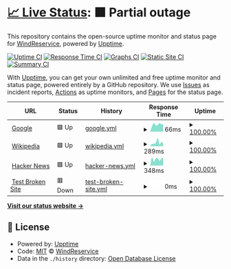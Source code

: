 # [📈 Live Status](https://demo.upptime.js.org): <!--live status--> **🟧 Partial outage**

This repository contains the open-source uptime monitor and status page for [WindReservice](https://demo.upptime.js.org), powered by [Upptime](https://github.com/upptime/upptime).

[![Uptime CI](https://github.com/WindReservice/status-dev/workflows/Uptime%20CI/badge.svg)](https://github.com/WindReservice/status-dev/actions?query=workflow%3A%22Uptime+CI%22)
[![Response Time CI](https://github.com/WindReservice/status-dev/workflows/Response%20Time%20CI/badge.svg)](https://github.com/WindReservice/status-dev/actions?query=workflow%3A%22Response+Time+CI%22)
[![Graphs CI](https://github.com/WindReservice/status-dev/workflows/Graphs%20CI/badge.svg)](https://github.com/WindReservice/status-dev/actions?query=workflow%3A%22Graphs+CI%22)
[![Static Site CI](https://github.com/WindReservice/status-dev/workflows/Static%20Site%20CI/badge.svg)](https://github.com/WindReservice/status-dev/actions?query=workflow%3A%22Static+Site+CI%22)
[![Summary CI](https://github.com/WindReservice/status-dev/workflows/Summary%20CI/badge.svg)](https://github.com/WindReservice/status-dev/actions?query=workflow%3A%22Summary+CI%22)

With [Upptime](https://upptime.js.org), you can get your own unlimited and free uptime monitor and status page, powered entirely by a GitHub repository. We use [Issues](https://github.com/WindReservice/status-dev/issues) as incident reports, [Actions](https://github.com/WindReservice/status-dev/actions) as uptime monitors, and [Pages](https://demo.upptime.js.org) for the status page.

<!--start: status pages-->
<!-- This summary is generated by Upptime (https://github.com/upptime/upptime) -->
<!-- Do not edit this manually, your changes will be overwritten -->
<!-- prettier-ignore -->
| URL | Status | History | Response Time | Uptime |
| --- | ------ | ------- | ------------- | ------ |
| <img alt="" src="https://favicons.githubusercontent.com/www.google.com" height="13"> [Google](https://www.google.com) | 🟩 Up | [google.yml](https://github.com/WindReserve/status-dev/commits/HEAD/history/google.yml) | <details><summary><img alt="Response time graph" src="./graphs/google/response-time-week.png" height="20"> 66ms</summary><br><a href="https://WindReservice.github.io/status-dev/history/google"><img alt="Response time 77" src="https://img.shields.io/endpoint?url=https%3A%2F%2Fraw.githubusercontent.com%2FWindReserve%2Fstatus-dev%2FHEAD%2Fapi%2Fgoogle%2Fresponse-time.json"></a><br><a href="https://WindReservice.github.io/status-dev/history/google"><img alt="24-hour response time 50" src="https://img.shields.io/endpoint?url=https%3A%2F%2Fraw.githubusercontent.com%2FWindReserve%2Fstatus-dev%2FHEAD%2Fapi%2Fgoogle%2Fresponse-time-day.json"></a><br><a href="https://WindReservice.github.io/status-dev/history/google"><img alt="7-day response time 66" src="https://img.shields.io/endpoint?url=https%3A%2F%2Fraw.githubusercontent.com%2FWindReserve%2Fstatus-dev%2FHEAD%2Fapi%2Fgoogle%2Fresponse-time-week.json"></a><br><a href="https://WindReservice.github.io/status-dev/history/google"><img alt="30-day response time 77" src="https://img.shields.io/endpoint?url=https%3A%2F%2Fraw.githubusercontent.com%2FWindReserve%2Fstatus-dev%2FHEAD%2Fapi%2Fgoogle%2Fresponse-time-month.json"></a><br><a href="https://WindReservice.github.io/status-dev/history/google"><img alt="1-year response time 77" src="https://img.shields.io/endpoint?url=https%3A%2F%2Fraw.githubusercontent.com%2FWindReserve%2Fstatus-dev%2FHEAD%2Fapi%2Fgoogle%2Fresponse-time-year.json"></a></details> | <details><summary><a href="https://WindReservice.github.io/status-dev/history/google">100.00%</a></summary><a href="https://WindReservice.github.io/status-dev/history/google"><img alt="All-time uptime 100.00%" src="https://img.shields.io/endpoint?url=https%3A%2F%2Fraw.githubusercontent.com%2FWindReserve%2Fstatus-dev%2FHEAD%2Fapi%2Fgoogle%2Fuptime.json"></a><br><a href="https://WindReservice.github.io/status-dev/history/google"><img alt="24-hour uptime 100.00%" src="https://img.shields.io/endpoint?url=https%3A%2F%2Fraw.githubusercontent.com%2FWindReserve%2Fstatus-dev%2FHEAD%2Fapi%2Fgoogle%2Fuptime-day.json"></a><br><a href="https://WindReservice.github.io/status-dev/history/google"><img alt="7-day uptime 100.00%" src="https://img.shields.io/endpoint?url=https%3A%2F%2Fraw.githubusercontent.com%2FWindReserve%2Fstatus-dev%2FHEAD%2Fapi%2Fgoogle%2Fuptime-week.json"></a><br><a href="https://WindReservice.github.io/status-dev/history/google"><img alt="30-day uptime 100.00%" src="https://img.shields.io/endpoint?url=https%3A%2F%2Fraw.githubusercontent.com%2FWindReserve%2Fstatus-dev%2FHEAD%2Fapi%2Fgoogle%2Fuptime-month.json"></a><br><a href="https://WindReservice.github.io/status-dev/history/google"><img alt="1-year uptime 100.00%" src="https://img.shields.io/endpoint?url=https%3A%2F%2Fraw.githubusercontent.com%2FWindReserve%2Fstatus-dev%2FHEAD%2Fapi%2Fgoogle%2Fuptime-year.json"></a></details>
| <img alt="" src="https://favicons.githubusercontent.com/en.wikipedia.org" height="13"> [Wikipedia](https://en.wikipedia.org) | 🟩 Up | [wikipedia.yml](https://github.com/WindReserve/status-dev/commits/HEAD/history/wikipedia.yml) | <details><summary><img alt="Response time graph" src="./graphs/wikipedia/response-time-week.png" height="20"> 289ms</summary><br><a href="https://WindReservice.github.io/status-dev/history/wikipedia"><img alt="Response time 301" src="https://img.shields.io/endpoint?url=https%3A%2F%2Fraw.githubusercontent.com%2FWindReserve%2Fstatus-dev%2FHEAD%2Fapi%2Fwikipedia%2Fresponse-time.json"></a><br><a href="https://WindReservice.github.io/status-dev/history/wikipedia"><img alt="24-hour response time 199" src="https://img.shields.io/endpoint?url=https%3A%2F%2Fraw.githubusercontent.com%2FWindReserve%2Fstatus-dev%2FHEAD%2Fapi%2Fwikipedia%2Fresponse-time-day.json"></a><br><a href="https://WindReservice.github.io/status-dev/history/wikipedia"><img alt="7-day response time 289" src="https://img.shields.io/endpoint?url=https%3A%2F%2Fraw.githubusercontent.com%2FWindReserve%2Fstatus-dev%2FHEAD%2Fapi%2Fwikipedia%2Fresponse-time-week.json"></a><br><a href="https://WindReservice.github.io/status-dev/history/wikipedia"><img alt="30-day response time 301" src="https://img.shields.io/endpoint?url=https%3A%2F%2Fraw.githubusercontent.com%2FWindReserve%2Fstatus-dev%2FHEAD%2Fapi%2Fwikipedia%2Fresponse-time-month.json"></a><br><a href="https://WindReservice.github.io/status-dev/history/wikipedia"><img alt="1-year response time 301" src="https://img.shields.io/endpoint?url=https%3A%2F%2Fraw.githubusercontent.com%2FWindReserve%2Fstatus-dev%2FHEAD%2Fapi%2Fwikipedia%2Fresponse-time-year.json"></a></details> | <details><summary><a href="https://WindReservice.github.io/status-dev/history/wikipedia">100.00%</a></summary><a href="https://WindReservice.github.io/status-dev/history/wikipedia"><img alt="All-time uptime 100.00%" src="https://img.shields.io/endpoint?url=https%3A%2F%2Fraw.githubusercontent.com%2FWindReserve%2Fstatus-dev%2FHEAD%2Fapi%2Fwikipedia%2Fuptime.json"></a><br><a href="https://WindReservice.github.io/status-dev/history/wikipedia"><img alt="24-hour uptime 100.00%" src="https://img.shields.io/endpoint?url=https%3A%2F%2Fraw.githubusercontent.com%2FWindReserve%2Fstatus-dev%2FHEAD%2Fapi%2Fwikipedia%2Fuptime-day.json"></a><br><a href="https://WindReservice.github.io/status-dev/history/wikipedia"><img alt="7-day uptime 100.00%" src="https://img.shields.io/endpoint?url=https%3A%2F%2Fraw.githubusercontent.com%2FWindReserve%2Fstatus-dev%2FHEAD%2Fapi%2Fwikipedia%2Fuptime-week.json"></a><br><a href="https://WindReservice.github.io/status-dev/history/wikipedia"><img alt="30-day uptime 100.00%" src="https://img.shields.io/endpoint?url=https%3A%2F%2Fraw.githubusercontent.com%2FWindReserve%2Fstatus-dev%2FHEAD%2Fapi%2Fwikipedia%2Fuptime-month.json"></a><br><a href="https://WindReservice.github.io/status-dev/history/wikipedia"><img alt="1-year uptime 100.00%" src="https://img.shields.io/endpoint?url=https%3A%2F%2Fraw.githubusercontent.com%2FWindReserve%2Fstatus-dev%2FHEAD%2Fapi%2Fwikipedia%2Fuptime-year.json"></a></details>
| <img alt="" src="https://favicons.githubusercontent.com/news.ycombinator.com" height="13"> [Hacker News](https://news.ycombinator.com) | 🟩 Up | [hacker-news.yml](https://github.com/WindReserve/status-dev/commits/HEAD/history/hacker-news.yml) | <details><summary><img alt="Response time graph" src="./graphs/hacker-news/response-time-week.png" height="20"> 348ms</summary><br><a href="https://WindReservice.github.io/status-dev/history/hacker-news"><img alt="Response time 366" src="https://img.shields.io/endpoint?url=https%3A%2F%2Fraw.githubusercontent.com%2FWindReserve%2Fstatus-dev%2FHEAD%2Fapi%2Fhacker-news%2Fresponse-time.json"></a><br><a href="https://WindReservice.github.io/status-dev/history/hacker-news"><img alt="24-hour response time 337" src="https://img.shields.io/endpoint?url=https%3A%2F%2Fraw.githubusercontent.com%2FWindReserve%2Fstatus-dev%2FHEAD%2Fapi%2Fhacker-news%2Fresponse-time-day.json"></a><br><a href="https://WindReservice.github.io/status-dev/history/hacker-news"><img alt="7-day response time 348" src="https://img.shields.io/endpoint?url=https%3A%2F%2Fraw.githubusercontent.com%2FWindReserve%2Fstatus-dev%2FHEAD%2Fapi%2Fhacker-news%2Fresponse-time-week.json"></a><br><a href="https://WindReservice.github.io/status-dev/history/hacker-news"><img alt="30-day response time 366" src="https://img.shields.io/endpoint?url=https%3A%2F%2Fraw.githubusercontent.com%2FWindReserve%2Fstatus-dev%2FHEAD%2Fapi%2Fhacker-news%2Fresponse-time-month.json"></a><br><a href="https://WindReservice.github.io/status-dev/history/hacker-news"><img alt="1-year response time 366" src="https://img.shields.io/endpoint?url=https%3A%2F%2Fraw.githubusercontent.com%2FWindReserve%2Fstatus-dev%2FHEAD%2Fapi%2Fhacker-news%2Fresponse-time-year.json"></a></details> | <details><summary><a href="https://WindReservice.github.io/status-dev/history/hacker-news">100.00%</a></summary><a href="https://WindReservice.github.io/status-dev/history/hacker-news"><img alt="All-time uptime 100.00%" src="https://img.shields.io/endpoint?url=https%3A%2F%2Fraw.githubusercontent.com%2FWindReserve%2Fstatus-dev%2FHEAD%2Fapi%2Fhacker-news%2Fuptime.json"></a><br><a href="https://WindReservice.github.io/status-dev/history/hacker-news"><img alt="24-hour uptime 100.00%" src="https://img.shields.io/endpoint?url=https%3A%2F%2Fraw.githubusercontent.com%2FWindReserve%2Fstatus-dev%2FHEAD%2Fapi%2Fhacker-news%2Fuptime-day.json"></a><br><a href="https://WindReservice.github.io/status-dev/history/hacker-news"><img alt="7-day uptime 100.00%" src="https://img.shields.io/endpoint?url=https%3A%2F%2Fraw.githubusercontent.com%2FWindReserve%2Fstatus-dev%2FHEAD%2Fapi%2Fhacker-news%2Fuptime-week.json"></a><br><a href="https://WindReservice.github.io/status-dev/history/hacker-news"><img alt="30-day uptime 100.00%" src="https://img.shields.io/endpoint?url=https%3A%2F%2Fraw.githubusercontent.com%2FWindReserve%2Fstatus-dev%2FHEAD%2Fapi%2Fhacker-news%2Fuptime-month.json"></a><br><a href="https://WindReservice.github.io/status-dev/history/hacker-news"><img alt="1-year uptime 100.00%" src="https://img.shields.io/endpoint?url=https%3A%2F%2Fraw.githubusercontent.com%2FWindReserve%2Fstatus-dev%2FHEAD%2Fapi%2Fhacker-news%2Fuptime-year.json"></a></details>
| <img alt="" src="https://favicons.githubusercontent.com/thissitedoesnotexist.koj.co" height="13"> [Test Broken Site](https://thissitedoesnotexist.koj.co) | 🟥 Down | [test-broken-site.yml](https://github.com/WindReserve/status-dev/commits/HEAD/history/test-broken-site.yml) | <details><summary><img alt="Response time graph" src="./graphs/test-broken-site/response-time-week.png" height="20"> 0ms</summary><br><a href="https://WindReservice.github.io/status-dev/history/test-broken-site"><img alt="Response time 0" src="https://img.shields.io/endpoint?url=https%3A%2F%2Fraw.githubusercontent.com%2FWindReserve%2Fstatus-dev%2FHEAD%2Fapi%2Ftest-broken-site%2Fresponse-time.json"></a><br><a href="https://WindReservice.github.io/status-dev/history/test-broken-site"><img alt="24-hour response time 0" src="https://img.shields.io/endpoint?url=https%3A%2F%2Fraw.githubusercontent.com%2FWindReserve%2Fstatus-dev%2FHEAD%2Fapi%2Ftest-broken-site%2Fresponse-time-day.json"></a><br><a href="https://WindReservice.github.io/status-dev/history/test-broken-site"><img alt="7-day response time 0" src="https://img.shields.io/endpoint?url=https%3A%2F%2Fraw.githubusercontent.com%2FWindReserve%2Fstatus-dev%2FHEAD%2Fapi%2Ftest-broken-site%2Fresponse-time-week.json"></a><br><a href="https://WindReservice.github.io/status-dev/history/test-broken-site"><img alt="30-day response time 0" src="https://img.shields.io/endpoint?url=https%3A%2F%2Fraw.githubusercontent.com%2FWindReserve%2Fstatus-dev%2FHEAD%2Fapi%2Ftest-broken-site%2Fresponse-time-month.json"></a><br><a href="https://WindReservice.github.io/status-dev/history/test-broken-site"><img alt="1-year response time 0" src="https://img.shields.io/endpoint?url=https%3A%2F%2Fraw.githubusercontent.com%2FWindReserve%2Fstatus-dev%2FHEAD%2Fapi%2Ftest-broken-site%2Fresponse-time-year.json"></a></details> | <details><summary><a href="https://WindReservice.github.io/status-dev/history/test-broken-site">100.00%</a></summary><a href="https://WindReservice.github.io/status-dev/history/test-broken-site"><img alt="All-time uptime 100.00%" src="https://img.shields.io/endpoint?url=https%3A%2F%2Fraw.githubusercontent.com%2FWindReserve%2Fstatus-dev%2FHEAD%2Fapi%2Ftest-broken-site%2Fuptime.json"></a><br><a href="https://WindReservice.github.io/status-dev/history/test-broken-site"><img alt="24-hour uptime 100.00%" src="https://img.shields.io/endpoint?url=https%3A%2F%2Fraw.githubusercontent.com%2FWindReserve%2Fstatus-dev%2FHEAD%2Fapi%2Ftest-broken-site%2Fuptime-day.json"></a><br><a href="https://WindReservice.github.io/status-dev/history/test-broken-site"><img alt="7-day uptime 100.00%" src="https://img.shields.io/endpoint?url=https%3A%2F%2Fraw.githubusercontent.com%2FWindReserve%2Fstatus-dev%2FHEAD%2Fapi%2Ftest-broken-site%2Fuptime-week.json"></a><br><a href="https://WindReservice.github.io/status-dev/history/test-broken-site"><img alt="30-day uptime 100.00%" src="https://img.shields.io/endpoint?url=https%3A%2F%2Fraw.githubusercontent.com%2FWindReserve%2Fstatus-dev%2FHEAD%2Fapi%2Ftest-broken-site%2Fuptime-month.json"></a><br><a href="https://WindReservice.github.io/status-dev/history/test-broken-site"><img alt="1-year uptime 100.00%" src="https://img.shields.io/endpoint?url=https%3A%2F%2Fraw.githubusercontent.com%2FWindReserve%2Fstatus-dev%2FHEAD%2Fapi%2Ftest-broken-site%2Fuptime-year.json"></a></details>

<!--end: status pages-->

[**Visit our status website →**](https://demo.upptime.js.org)

## 📄 License

- Powered by: [Upptime](https://github.com/upptime/upptime)
- Code: [MIT](./LICENSE) © [WindReservice](https://demo.upptime.js.org)
- Data in the `./history` directory: [Open Database License](https://opendatacommons.org/licenses/odbl/1-0/)

